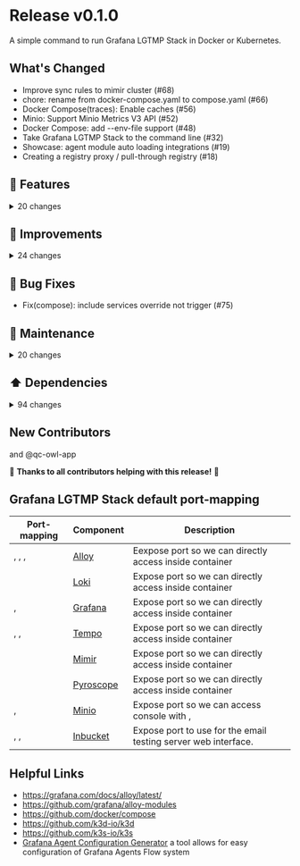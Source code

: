 
# Release v0.1.0

A simple command to run Grafana LGTMP Stack in Docker or Kubernetes.

## What's Changed

- Improve sync rules to mimir cluster (#68)
- chore: rename from docker-compose.yaml to compose.yaml (#66)
- Docker Compose(traces): Enable caches (#56)
- Minio: Support  Minio Metrics V3 API (#52)
- Docker Compose: add --env-file support (#48)
- Take Grafana LGTMP Stack to the command line (#32)
- Showcase: agent module auto loading integrations (#19)
- Creating a registry proxy / pull-through registry (#18)

## 🚀 Features

<details>
<summary>20 changes</summary>

- Automate dashboards screenshots (#225)
- add cert-exporter (#219)
- Add Docker Compose Options parameters behind the Make Target command (#199)
- TLS Certificate management with Cert Manager (#184)
- [Examples]: Add Grafana Explore Profiles (#180)
- kubernetes jobs Metrics Scrape (#119)
- Updatecli: Check for dependency updates (#109)
- [alloy]add docker compose configs support (#99)
- Issue-76: Monitoring Mixins support for multiple modes (#80)
- [Monitoring Mixins]: Supports multiple modes (#77)
- Add option to collect metrics (#58)
- Docker Compose(profiles): Profiles Ingestion via Labels (#51)
- Docker Compose(metrics): Metric Ingestion via Labels (#49)
- Docker Compose(logs): Log Ingestion via Labels (#47)
- Kubernetes(traces): add metrics\_generator (#39)
- Take Grafana LGTMP Stack to the command line (#25)
- Kubernetes: mimir-distributed for Metrics (#17)
- [Metrics] Add support deploy microservices mode in kubernetes (#7)
- Add support include feature in docker-compose v2.20 (#6)
- Add Read-Write mode - Metrics (#1)
</details>

## 🎯 Improvements

<details>
<summary>24 changes</summary>

- add go-lint and goreleaser-lint (#213)
- Enforce a stricter format than gofmt (#212)
- Support for health checks using CMD rather than CMD-SHELL (#200)
- [bingo] Update k3d to 5.7.1 (#169)
- Easily customize default configuration file (#106)
- Imrpove Alloy integrations (#102)
- [Alloy Integrations] Add memcached Integration (#98)
- clean tempo loki pyroscope dashboards (#97)
- Migrate from Grafana Agent Flow to Grafana Alloy (#95)
- [kubernetes]: Imporve kubernetes deploy (#88)
- [docker compose]: Imporve healthcheck (#87)
- [Docker Compose] Improve dashboards rules and alerts pre-provisioning (#84)
- [Examples]: add Grafana OnCall integration example (#83)
- [Embeded] Add an email testing server (#82)
- Add common grafana and grafana-agent (#69)
- Metrics: Agent add cAdvisor integration (#64)
- Agents always enable metrics collection (#63)
- Separate dashboards rules and alerts provisioning (#62)
- Kubernetes(LGTMP): Enable caches (#60)
- Kubernetes: charts config(loki mimir tempo pyroscope) in monolithic-mode  update (#59)
- Gateway(nginx): Defaulte env variable  values with entrypoint scripts (#57)
- Docker Compose(logs): Enable caches (#55)
- Docker Compose(metrics): Enable caches in monolithic-mode (#54)
- Mimirtool load rules instead of prometheus (#2)
</details>

## 🐛 Bug Fixes

- Fix(compose): include services override not trigger (#75)

## 🧰 Maintenance

<details>
<summary>20 changes</summary>

- regenerates k8s manifests (#183)
- bump to grafana/alloy:v1.2.1 (#173)
- bump to grafana/mimir:2.13.0 (#170)
- bump to grafana/loki:3.1.0 (#166)
- bump to grafana/alloy:v1.2.0 (#162)
- bump to grafana/tempo:2.5.0 (#145)
- bump to grafana/pyroscope:1.6.0 (#140)
- bump to grafana/alloy:v1.1.1 (#139)
- enable multi-tenancy (#135)
- [Examples] Grafana Beyla (#121)
- [example] Enabled local LGTMP Stack meta monitoring (#120)
- Add Docker Desktop Mixin (#108)
- [kubernetes] Logs from Kubernetes containers using the Kubernetes API (#107)
- [Examples]: Add Grafana Explore Logs (#105)
- [kubernetes]: Migrate from Agent Flow to Alloy (#104)
- Bump Loki to 3.0.0 (#94)
- New module for Grafana Agent (#93)
- Bump up deps (#90)
- [Examples]: add github-exporter with github-mixin example (#86)
- Add 🤖QC Owl App[bot] support (#78)
</details>

## ⬆️ Dependencies

<details>
<summary>94 changes</summary>

- [kubernetes] Update common dependency helm charts (#206)
- [kubernetes] Update LGTMP stack dependency Helm charts (#205)
- [kubernetes] Update LGTMP stack dependency Helm charts (#190)
- [kubernetes] Update common dependency helm charts (#189)
- Bump dagger.io/dagger from 0.12.0 to 0.12.1 (#188)
- [kubernetes] Update LGTMP stack dependency Helm charts (#187)
- [kubernetes] Update common dependency helm charts (#182)
- [kubernetes] Update LGTMP stack dependency Helm charts (#181)
- [kubernetes] Update LGTMP stack dependency Helm charts (#179)
- Bump dagger.io/dagger from 0.11.9 to 0.12.0 (#176)
- Bump github.com/prometheus/prometheus from 0.53.0 to 0.53.1 (#177)
- [kubernetes] Update LGTMP stack dependency Helm charts (#174)
- [kubernetes] Update LGTMP stack dependency Helm charts (#172)
- [kubernetes] Update common dependency helm charts (#171)
- Bump github.com/prometheus/common from 0.54.0 to 0.55.0 (#165)
- [kubernetes] Update LGTMP stack dependency Helm charts (#164)
- [kubernetes] Update common dependency helm charts (#163)
- [kubernetes] Update LGTMP stack dependency Helm charts (#161)
- [kubernetes] Update common dependency helm charts (#160)
- [kubernetes] Update LGTMP stack dependency Helm charts (#154)
- Bump peter-evans/create-pull-request from 6.0.5 to 6.1.0 (#156)
- Bump dagger.io/dagger from 0.11.6 to 0.11.9 (#159)
- Bump github.com/prometheus/prometheus from 0.52.1 to 0.53.0 (#158)
- [kubernetes] Update common dependency helm charts (#155)
- [kubernetes] Update common dependency helm charts (#153)
- [kubernetes] Update LGTMP stack dependency Helm charts (#150)
- Bump goreleaser/goreleaser-action from 5.1.0 to 6.0.0 (#149)
- Bump github.com/spf13/cobra from 1.8.0 to 1.8.1 (#152)
- [kubernetes] Update common dependency helm charts (#151)
- [updatecli] Update LGTMP stack dependency Helm charts (#147)
- [updatecli] Update common dependency helm charts (#148)
- [updatecli] Update common dependency helm charts (#146)
- [updatecli] Update LGTMP stack dependency Helm charts (#142)
- [updatecli] Update common dependency helm charts (#141)
- Bump dagger.io/dagger from 0.11.4 to 0.11.6 (#143)
- Bump github.com/prometheus/prometheus from 0.52.0 to 0.52.1 (#144)
- [updatecli] Update LGTMP stack dependency Helm charts (#137)
- [updatecli] Update common dependency helm charts (#138)
- [updatecli] Update LGTMP stack dependency Helm charts (#136)
- [updatecli] Update common dependency helm charts (#134)
- [updatecli] Update LGTMP stack dependency Helm charts (#127)
- [updatecli] Update common dependency helm charts (#133)
- Bump goreleaser/goreleaser-action from 5.0.0 to 5.1.0 (#130)
- Bump dagger.io/dagger from 0.11.2 to 0.11.4 (#131)
- Bump github.com/prometheus/client\_golang from 1.19.0 to 1.19.1 (#132)
- [updatecli] Update common dependency helm charts (#129)
- [updatecli] Update common dependency helm charts (#128)
- [updatecli] Update common dependency helm charts (#126)
- [updatecli] Update LGTMP stack dependency Helm charts (#125)
- [updatecli] Update common dependency helm charts (#123)
- [updatecli] Update LGTMP stack dependency Helm charts (#124)
- Bump peter-evans/create-pull-request from 6.0.4 to 6.0.5 (#122)
- [updatecli] Update LGTMP stack dependency Helm charts (#118)
- [updatecli] Update common dependency helm charts (#117)
- [updatecli] Update LGTMP stack dependency Helm charts (#116)
- Bump peter-evans/create-pull-request from 6.0.3 to 6.0.4 (#114)
- Bump github.com/prometheus/common from 0.52.3 to 0.53.0 (#113)
- [updatecli] Update common dependency helm charts (#112)
- Bump peter-evans/create-pull-request from 6.0.2 to 6.0.3 (#100)
- Bump github.com/prometheus/common from 0.51.1 to 0.52.3 (#101)
- Bump Loki to 3.0.0 (#94)
- Bump up deps (#90)
- Bump Mimir to 2.12.0 (#89)
- Bump dagger.io/dagger from 0.10.2 to 0.10.3 (#85)
- Bump Pyroscope to 1.5.0 (#61)
- Bump github.com/prometheus/common from 0.49.0 to 0.50.0 (#46)
- Move to https://github.com/qclaogui/agent-modules.git (#45)
- Bump to grafana 10.4.0 (#43)
- Bump grafana-agent to 0.40.2 (#42)
- Bump github.com/prometheus/common from 0.48.0 to 0.49.0 (#41)
- Bump github.com/stretchr/testify from 1.8.4 to 1.9.0 (#40)
- Bump to Tempo 2.4.0 (#38)
- Bump dagger.io/dagger from 0.9.10 to 0.9.11 (#37)
- Bump github.com/prometheus/common from 0.46.0 to 0.47.0 (#36)
- Bump dagger.io/dagger from 0.9.8 to 0.9.9 (#35)
- Bump Pyroscope to 1.4.0 (#34)
- update grafana to 10.3.1 (#31)
- grafana/loki:2.9.4 (#30)
- Bump dagger.io/dagger from 0.9.6 to 0.9.7 (#29)
- update loki to 2.9.3 (#28)
- Bump Mimir to 2.11.0 (#27)
- Bump Pyroscope to 1.3.0 (#26)
- Bump dagger.io/dagger from 0.9.5 to 0.9.6 (#24)
- Bump github.com/stretchr/testify from 1.8.3 to 1.8.4 (#22)
- Bump dagger.io/dagger from 0.9.1 to 0.9.4 (#21)
- Bump dagger.io/dagger from 0.9.0 to 0.9.1 (#15)
- Bump dagger.io/dagger from 0.8.8 to 0.9.0 (#14)
- Bump dagger.io/dagger from 0.8.7 to 0.8.8 (#13)
- Bump dagger.io/dagger from 0.8.5 to 0.8.7 (#12)
- Bump dagger.io/dagger from 0.8.4 to 0.8.5 (#11)
- Bump actions/checkout from 3 to 4 (#10)
- Bump dagger.io/dagger from 0.8.2 to 0.8.4 (#9)
- Bump dagger.io/dagger from 0.8.1 to 0.8.2 (#8)
- Bump dagger.io/dagger from 0.7.4 to 0.8.1 (#3)
</details>

## New Contributors
 and @qc-owl-app

🎉 **Thanks to all contributors helping with this release!** 🎉
## Grafana LGTMP Stack default port-mapping

| Port-mapping | Component | Description |
| --- | --- | --- |
| , , ,  | [Alloy][1] | Eexpose  port so we can directly access  inside container |
|  | [Loki][2] | Expose  port so we can directly access  inside container |
| ,  | [Grafana][3] | Expose  port so we can directly access  inside container |
| , ,  | [Tempo][4] | Expose  port so we can directly access  inside container |
|  | [Mimir][5] | Expose  port so we can directly access  inside container |
|  | [Pyroscope][6] | Expose  port so we can directly access  inside container |
| ,  | [Minio][7] | Expose  port so we can access  console with ,  |
| , ,  | [Inbucket][8] | Expose  port to use for the email testing server web interface. |

[1]: https://github.com/grafana/alloy
[2]: https://github.com/grafana/loki
[3]: https://github.com/grafana/grafana
[4]: https://github.com/grafana/tempo
[5]: https://github.com/grafana/mimir
[6]: https://github.com/grafana/pyroscope
[7]: https://github.com/minio/minio
[8]: https://github.com/inbucket/inbucket

## Helpful Links

- <https://grafana.com/docs/alloy/latest/>
- <https://github.com/grafana/alloy-modules>
- <https://github.com/docker/compose>
- <https://github.com/k3d-io/k3d>
- <https://github.com/k3s-io/k3s>
- [Grafana Agent Configuration Generator](https://github.com/grafana/agent-configurator) a tool allows for easy configuration of Grafana Agents Flow system


